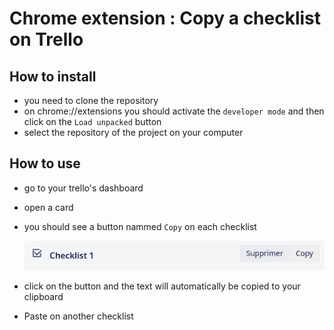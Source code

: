 # Chrome extension : Copy a checklist on Trello

## How to install 

- you need to clone the repository
- on chrome://extensions you should activate the `developer mode` and then click on the `Load unpacked` button
- select the repository of the project on your computer

## How to use 

- go to your trello's dashboard 
- open a card
- you should see a button nammed `Copy` on each checklist
 
  ![Alt text](./docs/images/checklist1.png)
  
- click on the button and the text will automatically be copied to your clipboard

- Paste on another checklist 


